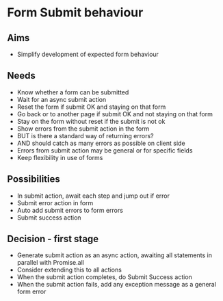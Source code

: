 Form Submit behaviour
=====================

Aims
----

- Simplify development of expected form behaviour

Needs
-----

- Know whether a form can be submitted
- Wait for an async submit action
- Reset the form if submit OK and staying on that form
- Go back or to another page if submit OK and not staying on that form
- Stay on the form without reset if the submit is not ok
- Show errors from the submit action in the form
- BUT is there a standard way of returning errors?
- AND should catch as many errors as possible on client side
- Errors from submit action may be general or for specific fields
- Keep flexibility in use of forms

Possibilities
-------------

- In submit action, await each step and jump out if error
- Submit error action in form
- Auto add submit errors to form errors
- Submit success action

Decision - first stage
----------------------

- Generate submit action as an async action, awaiting all statements in parallel with Promise.all
- Consider extending this to all actions
- When the submit action completes, do Submit Success action
- When the submit action fails, add any exception message as a general form error
